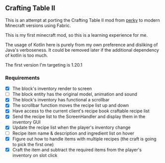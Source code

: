 ## Crafting Table II
This is an attempt at porting the Crafting Table II mod from [perky](https://github.com/perky/CraftingTableII) to modern Minecraft versions using Fabric.

This is my first minecraft mod, so this is a learning experience for me.

The usage of Kotlin here is purely from my own preference and disliking of Java's verboseness. It could be removed later if the additional dependency of kotlin is too much.

The first version I'm targeting is 1.20.1

### Requirements

- [x] The block's inventory render to screen
- [ ] The block entity has the original model, animation and sound
- [x] The block's inventory has functional a scrollbar
- [x] The scrollbar function moves the recipe list up and down
- [x] Have access to the current client's recipe book craftable recipe list
- [x] Send the recipe list to the ScreenHandler and display them in the inventory GUI
- [x] Update the recipe list when the player's inventory change
- [ ] Recipe item name & description and ingredient list on hover
- [x] Figure out how to handle items with multiple recipes (the craft is going to pick the first one)
- [x] Craft the item and subtract the required items from the player's inventory on slot click